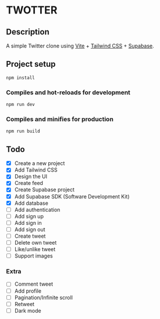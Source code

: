 # TWOTTER

## Description
A simple Twitter clone using [Vite](https://vitejs.dev) + [Tailwind CSS](https://tailwindcss.com) + [Supabase](https://supabase.com).

## Project setup

```
npm install
```

### Compiles and hot-reloads for development

```
npm run dev
```

### Compiles and minifies for production

```
npm run build
```
## Todo
- [x] Create a new project
- [x] Add Tailwind CSS
- [x] Design the UI
- [x] Create feed
- [x] Create Supabase project
- [x] Add Supabase SDK (Software Development Kit)
- [x] Add database
- [ ] Add authentication
- [ ] Add sign up
- [ ] Add sign in
- [ ] Add sign out
- [ ] Create tweet
- [ ] Delete own tweet
- [ ] Like/unlike tweet
- [ ] Support images

### Extra
- [ ] Comment tweet
- [ ] Add profile
- [ ] Pagination/Infinite scroll
- [ ] Retweet
- [ ] Dark mode

